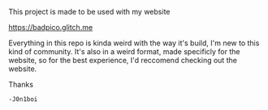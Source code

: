 This project is made to be used with my website

https://badpico.glitch.me

Everything in this repo is kinda weird with the way it's build, I'm new to this kind of community. It's also in a weird format, made specificly for the website, so for the best experience, I'd reccomend checking out the website.

Thanks

    -J0n1boi